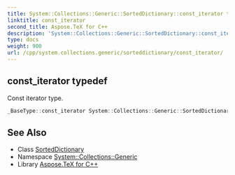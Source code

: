 ```yaml
---
title: System::Collections::Generic::SortedDictionary::const_iterator typedef
linktitle: const_iterator
second_title: Aspose.TeX for C++
description: 'System::Collections::Generic::SortedDictionary::const_iterator typedef. Const iterator type in C++.'
type: docs
weight: 900
url: /cpp/system.collections.generic/sorteddictionary/const_iterator/
---
```

## const_iterator typedef


Const iterator type.

```cpp
_BaseType::const_iterator System::Collections::Generic::SortedDictionary< TKey, TValue >::const_iterator
```

## See Also

* Class [SortedDictionary](../)
* Namespace [System::Collections::Generic](../../)
* Library [Aspose.TeX for C++](../../../)
